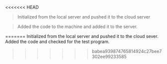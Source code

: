<<<<<<< HEAD
> Initialized from the local server and pushed it to the cloud server

> Added the code to the machine and added it to the server.



=======
Initialized from the local server and pushed it to the cloud sever.
Added the code and checked for the test program.
>>>>>>> babea939874765814924c27bee7302ee99233585
